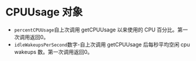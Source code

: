 # CPUUsage 对象

* ` percentCPUUsage `自上次调用 getCPUUsage 以来使用的 CPU 百分比。第一次调用返回0。
* ` idleWakeupsPerSecond `数字-自上次调用 getCPUUsage 后每秒平均空闲 cpu wakeups 数。第一次调用返回0。